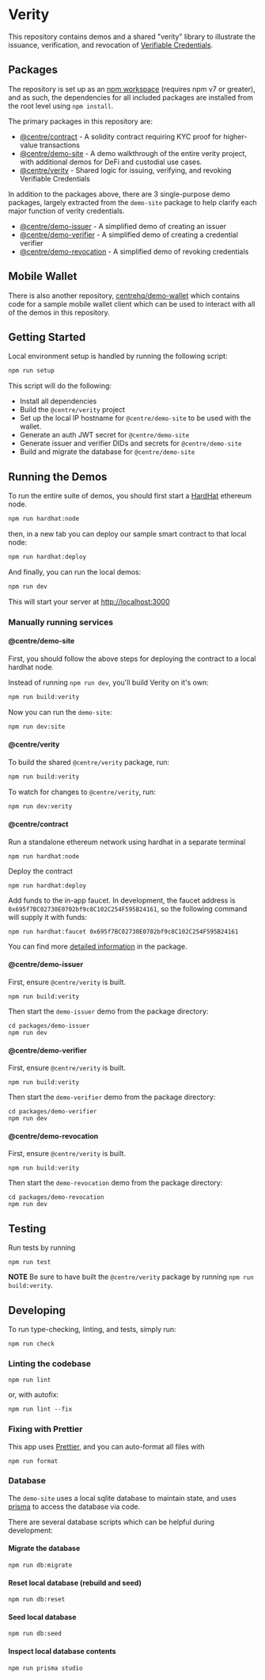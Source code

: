 # Verity

This repository contains demos and a shared "verity" library to illustrate the
issuance, verification, and revocation of [Verifiable Credentials](https://www.w3.org/TR/vc-data-model/).

## Packages

The repository is set up as an [npm workspace](https://docs.npmjs.com/cli/v7/using-npm/workspaces) (requires npm v7 or greater),
and as such, the dependencies for all included packages are installed from the root level using `npm install`.

The primary packages in this repository are:

- [@centre/contract](./packages/contract) - A solidity contract requiring KYC proof for higher-value transactions
- [@centre/demo-site](./packages/demo-site) - A demo walkthrough of the entire verity project, with additional demos for DeFi and custodial use cases.
- [@centre/verity](./packages/verity) - Shared logic for issuing, verifying, and revoking Verifiable Credentials

In addition to the packages above, there are 3 single-purpose demo packages, largely extracted
from the `demo-site` package to help clarify each major function of verity credentials.

- [@centre/demo-issuer](./packages/demo-issuer) - A simplified demo of creating an issuer
- [@centre/demo-verifier](./packages/demo-verifier) - A simplified demo of creating a credential verifier
- [@centre/demo-revocation](./packages/demo-revocation) - A simplified demo of revoking credentials

## Mobile Wallet

There is also another repository, [centrehq/demo-wallet](https://github.com/centrehq/demo-wallet) which
contains code for a sample mobile wallet client which can be used to interact with all of the demos in
this repository.

## Getting Started

Local environment setup is handled by running the following script:

```sh
npm run setup
```

This script will do the following:

- Install all dependencies
- Build the `@centre/verity` project
- Set up the local IP hostname for `@centre/demo-site` to be used with the wallet.
- Generate an auth JWT secret for `@centre/demo-site`
- Generate issuer and verifier DIDs and secrets for `@centre/demo-site`
- Build and migrate the database for `@centre/demo-site`

## Running the Demos

To run the entire suite of demos, you should first start a [HardHat](https://hardhat.org)
ethereum node.

```sh
npm run hardhat:node
```

then, in a new tab you can deploy our sample smart contract to that local node:

```sh
npm run hardhat:deploy
```

And finally, you can run the local demos:

```sh
npm run dev
```

This will start your server at [http://localhost:3000](http://localhost:3000)

### Manually running services

#### @centre/demo-site

First, you should follow the above steps for deploying the contract to
a local hardhat node.

Instead of running `npm run dev`, you'll build Verity on it's own:

```sh
npm run build:verity
```

Now you can run the `demo-site`:

```sh
npm run dev:site
```

#### @centre/verity

To build the shared `@centre/verity` package, run:

```sh
npm run build:verity
```

To watch for changes to `@centre/verity`, run:

```sh
npm run dev:verity
```

#### @centre/contract

Run a standalone ethereum network using hardhat in a separate terminal

```
npm run hardhat:node
```

Deploy the contract

```
npm run hardhat:deploy
```

Add funds to the in-app faucet. In development, the faucet address is `0x695f7BC02730E0702bf9c8C102C254F595B24161`, so the following command will supply it with funds:

```
npm run hardhat:faucet 0x695f7BC02730E0702bf9c8C102C254F595B24161
```

You can find more [detailed information](./packages/contract) in the package.

#### @centre/demo-issuer

First, ensure `@centre/verity` is built.

```
npm run build:verity
```

Then start the `demo-issuer` demo from the package directory:

```
cd packages/demo-issuer
npm run dev
```

#### @centre/demo-verifier

First, ensure `@centre/verity` is built.

```
npm run build:verity
```

Then start the `demo-verifier` demo from the package directory:

```
cd packages/demo-verifier
npm run dev
```

#### @centre/demo-revocation

First, ensure `@centre/verity` is built.

```
npm run build:verity
```

Then start the `demo-revocation` demo from the package directory:

```
cd packages/demo-revocation
npm run dev
```

## Testing

Run tests by running

```
npm run test
```

**NOTE** Be sure to have built the `@centre/verity` package by running `npm run build:verity`.

## Developing

To run type-checking, linting, and tests, simply run:

```
npm run check
```

### Linting the codebase

```
npm run lint
```

or, with autofix:

```
npm run lint --fix
```

### Fixing with Prettier

This app uses [Prettier](https://prettier.io), and you can auto-format all files with

```
npm run format
```

### Database

The `demo-site` uses a local sqlite database to maintain state, and uses
[prisma](https://prisma.io) to access the database via code.

There are several database scripts which can be helpful during development:

#### Migrate the database

```
npm run db:migrate
```

#### Reset local database (rebuild and seed)

```
npm run db:reset
```

#### Seed local database

```
npm run db:seed
```

#### Inspect local database contents

```
npm run prisma studio
```
